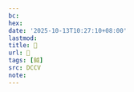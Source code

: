 ```yaml
---
bc:
hex:
date: '2025-10-13T10:27:10+08:00'
lastmod:
title: 􃞮
url: 􃞮
tags: [鉞]
src: DCCV
note:
---
```

